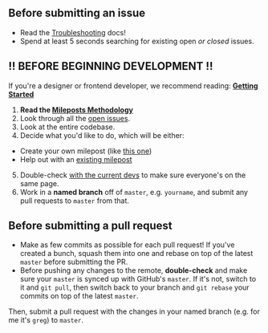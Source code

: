 ## Before submitting an issue

- Read the [Troubleshooting](https://github.com/okTurtles/group-income-simple/blob/master/docs/Troubleshooting.md) docs!
- Spend at least 5 seconds searching for existing open *or closed* issues.

## !! BEFORE BEGINNING DEVELOPMENT !!

If you're a designer or frontend developer, we recommend reading: __[Getting Started](docs/Getting-Started-frontend.md)__

1. **Read the [Mileposts Methodology](https://github.com/taoeffect/mileposts)**
2. Look through all the [open issues](https://github.com/okTurtles/group-income-simple/issues).
3. Look at the entire codebase.
4. Decide what you'd like to do, which will be either:
  - Create your own milepost (like [this one](https://github.com/okTurtles/group-income-simple/issues/92))
  - Help out with an [existing milepost](https://github.com/okTurtles/group-income-simple/labels/Milepost)
5. Double-check [with the current devs](https://gitter.im/okTurtles/group-income) to make sure everyone's on the same page.
6. Work in a **named branch** off of `master`, e.g. `yourname`, and submit any pull requests to `master` from that.

## Before submitting a pull request

- Make as few commits as possible for each pull request! If you've created a bunch, squash them into one and rebase on top of the latest `master` before submitting the PR.
- Before pushing any changes to the remote, __double-check__ and make sure your `master` is synced up with GitHub's `master`. If it's not, switch to it and `git pull`, then switch back to your branch and `git rebase` your commits on top of the latest `master`.

Then, submit a pull request with the changes in your named branch (e.g. for me it's `greg`) to `master`.
